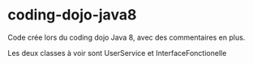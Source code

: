 coding-dojo-java8
=================

Code crée lors du coding dojo Java 8, avec des commentaires en plus.

Les deux classes à voir sont UserService et InterfaceFonctionelle
